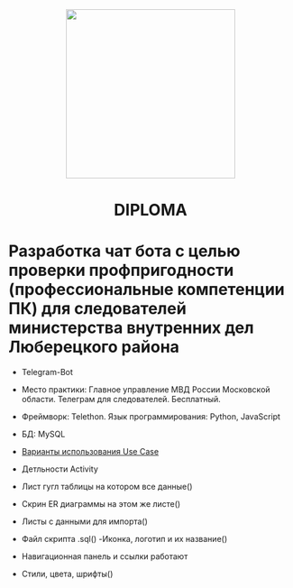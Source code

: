 <div id="header" align="center">
  <img src="https://yaart-web-alice-images.s3.yandex.net/e1cebdf2a28811f0be580a76bcb91d52:1" width="300"/>
</div>
<center><h1>DIPLOMA</h1></center>
<h1>Разработка чат бота с целью проверки профпригодности (профессиональные компетенции ПК) для следователей министерства внутренних дел Люберецкого района</h1>


- Telegram-Bot
- Место практики: Главное управление МВД России Московской области. Телеграм для следователей. Бесплатный. 
- Фреймворк: Telethon. Язык программирования: Python, JavaScript
- БД: MySQL

- [Варианты использования Use Case](2025-10-08_22-06-43.png)
- Детльности Activity

- Лист гугл таблицы на котором все данные()
- Скрин ER диаграммы на этом же листе() 
- Листы с данными для импорта()
- Файл скрипта .sql()
-Иконка, логотип и их название()
- Навигационная панель и ссылки работают
- Стили, цвета, шрифты()
